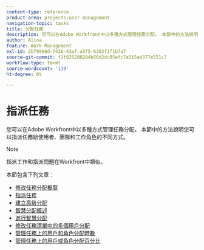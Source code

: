 ```yaml
---
content-type: reference
product-area: projects;user-management
navigation-topic: tasks
title: 分配任務
description: 您可以在Adobe Workfront中以多種方式管理任務分配。 本節中的方法說明您可以指派任務給使用者、團隊和工作角色的不同方式。
author: Alina
feature: Work Management
exl-id: 2b79998d-7436-43ef-a5f5-6302f1f1b7a7
source-git-commit: f2f825280204b56d2dc85efc7a315a4377e551c7
workflow-type: tm+mt
source-wordcount: '119'
ht-degree: 0%

---
```


# 指派任務

您可以在Adobe Workfront中以多種方式管理任務分配。 本節中的方法說明您可以指派任務給使用者、團隊和工作角色的不同方式。

>[!NOTE]
>
>指派工作和指派問題在Workfront中類似。

本節包含下列文章：

* [修改任務分配概覽](../../../manage-work/tasks/assign-tasks/modify-task-assignments-overview.md)
* [指派任務](../../../manage-work/tasks/assign-tasks/assign-tasks.md)
* [建立高級分配](../../../manage-work/tasks/assign-tasks/create-advanced-assignments.md)
* [智慧分配概述](../../../manage-work/tasks/assign-tasks/smart-assignments.md)
* [進行智慧分配](../../../manage-work/tasks/assign-tasks/make-smart-assignments.md)
* [修改任務清單中的多個用戶分配](../../../manage-work/tasks/assign-tasks/modify-multiple-assignments-in-task-list.md)
* [管理任務上的用戶和角色分配時數](../../../manage-work/tasks/assign-tasks/manage-allocation-hours-on-tasks.md)
* [管理任務上的用戶或角色分配百分比](../../../manage-work/tasks/assign-tasks/manage-allocation-percentage-on-tasks.md)
